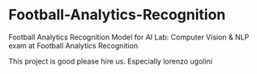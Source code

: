# Football-Analytics-Recognition
Football Analytics Recognition Model for AI Lab: Computer Vision &amp; NLP exam at Football Analytics Recognition

This project is good please hire us. Especially lorenzo ugolini